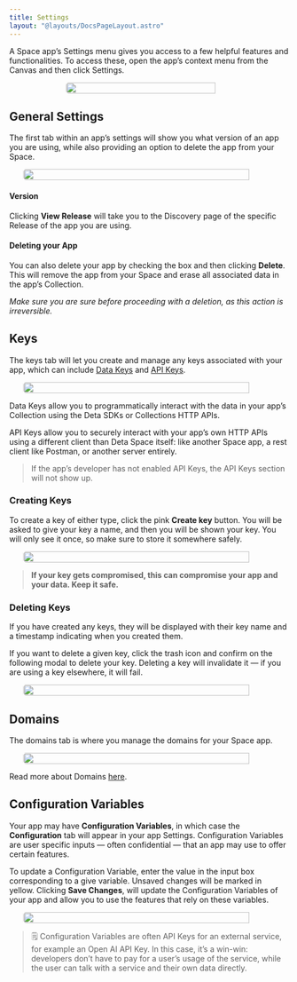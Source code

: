```yaml
---
title: Settings
layout: "@layouts/DocsPageLayout.astro"
---
```


A Space app’s Settings menu gives you access to a few helpful features and functionalities. To access these, open the app’s context menu from the Canvas and then click Settings.

<div style="display:flex; justify-content: center;"><img style="border-radius: 5px; width: 90%; max-width:300px;" src="/docs-assets/use/settings-1.png"/></div>

## General Settings

The first tab within an app’s settings will show you what version of an app you are using, while also providing an option to delete the app from your Space.

<div style="display:flex; justify-content: center;"><img style="border-radius: 5px; width: 90%; max-width:600px;" src="/docs-assets/use/settings-2.png"/></div>

#### Version

Clicking **View Release** will take you to the Discovery page of the specific Release of the app you are using.

#### Deleting your App

You can also delete your app by checking the box and then clicking **Delete**. This will remove the app from your Space and erase all associated data in the app’s Collection.

*Make sure you are sure before proceeding with a deletion, as this action is irreversible.*

## Keys

The keys tab will let you create and manage any keys associated with your app, which can include [Data Keys](/docs/en/use/your-data/collections#data-keys) and [API Keys](/docs/en/use/space-apps/using-space-apps#api-keys).

<div style="display:flex; justify-content: center;"><img style="border-radius: 5px; width: 90%; max-width:600px;" src="/docs-assets/use/settings-3.png"/></div>

Data Keys allow you to programmatically interact with the data in your app’s Collection using the Deta SDKs or Collections HTTP APIs.

API Keys allow you to securely interact with your app’s own HTTP APIs using a different client than Deta Space itself: like another Space app, a rest client like Postman, or another server entirely.

> If the app’s developer has not enabled API Keys, the API Keys section will not show up.

### Creating Keys

To create a key of either type, click the pink **Create key** button. You will be asked to give your key a name, and then you will be shown your key. You will only see it once, so make sure to store it somewhere safely.

<div style="display:flex; justify-content: center;"><img style="border-radius: 5px; width: 90%; max-width:600px;" src="/docs-assets/use/settings-4.png"/></div>

> **If your key gets compromised, this can compromise your app and your data. Keep it safe.**

### Deleting Keys

If you have created any keys, they will be displayed with their key name and a timestamp indicating when you created them.

If you want to delete a given key, click the trash icon and confirm on the following modal to delete your key. Deleting a key will invalidate it — if you are using a key elsewhere, it will fail.

<div style="display:flex; justify-content: center;"><img style="border-radius: 5px; width: 90%; max-width:600px;" src="/docs-assets/use/settings-5.png"/></div>

## Domains

The domains tab is where you manage the domains for your Space app.

<div style="display:flex; justify-content: center;"><img style="border-radius: 5px; width: 90%; max-width:600px;" src="/docs-assets/use/settings-6.png"/></div>

Read more about Domains [here](/docs/en/use/space-apps/domains).

## Configuration Variables

Your app may have **Configuration Variables**, in which case the **Configuration** tab will appear in your app Settings. Configuration Variables are user specific inputs — often confidential — that an app may use to offer certain features.

To update a Configuration Variable, enter the value in the input box corresponding to a give variable. Unsaved changes will be marked in yellow. Clicking **Save Changes**, will update the Configuration Variables of your app and allow you to use the features that rely on these variables.

<div style="display:flex; justify-content: center;"><img style="border-radius: 5px; width: 90%; max-width:600px;" src="/docs-assets/use/settings-7.png"/></div>


> 🗒️ Configuration Variables are often API Keys for an external service, for example an Open AI API Key. In this case, it’s a win-win: developers don’t have to pay for a user’s usage of the service, while the user can talk with a service and their own data directly.